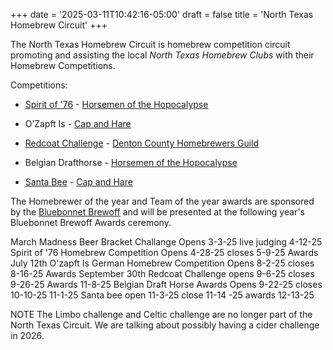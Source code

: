 +++
date = '2025-03-11T10:42:16-05:00'
draft = false
title = 'North Texas Homebrew Circuit'
+++

The North Texas Homebrew Circuit is homebrew competition circuit promoting and assisting the local _North Texas Homebrew Clubs_ with their Homebrew Competitions.

Competitions:

- <p><a href="https://ntc.brewingcompetitions.com/" target="\_blank>March Madness Beer Bracket Challenge</a>
  Opens 3-3-25 live judging 4-12-25 </p>
- [Spirit of '76](/competitions/spirit-of-76) - <a href="https://horsemenofthehops.com" target="_blank">Horsemen of the Hopocalypse</a>

- O’Zapft Is - <a href="https://capandhare.com/" target="_blank">Cap and Hare</a>
- <a href="https://texasredcoat.com/" target="_blank">Redcoat Challenge</a> - <a href="https://dchg.org/" target="_blank">Denton County Homebrewers Guild</a>
- Belgian Drafthorse - <a href="https:horsemenofthehops.com" target="_blank">Horsemen of the Hopocalypse</a>
- <a href="https://www.facebook.com/groups/440330594443377/" target="_blank">Santa Bee</a> - <a href="https://capandhare.com/" target="_blank">Cap and Hare</a>

The Homebrewer of the year and Team of the year awards are sponsored by the <a href="https://bbbrewoff.com/bluebonnetbrewoff/" target="_blank" rel="noopener noreferrer">Bluebonnet Brewoff</a> and will be presented at the following year's Bluebonnet Brewoff Awards ceremony.

March Madness Beer Bracket Challange Opens 3-3-25 live judging 4-12-25
Spirit of '76 Homebrew Competition Opens 4-28-25 closes 5-9-25 Awards July 12th
O'zapft Is German Homebrew Competition Opens 8-2-25 closes 8-16-25 Awards September 30th
Redcoat Challenge opens 9-6-25 closes 9-26-25 Awards 11-8-25
Belgian Draft Horse Awards Opens 9-22-25 closes 10-10-25 11-1-25
Santa bee open 11-3-25 close 11-14 -25 awards 12-13-25

NOTE The Limbo challenge and Celtic challenge are no longer part of the North Texas Circuit. We are talking about possibly having a cider challenge in 2026.
